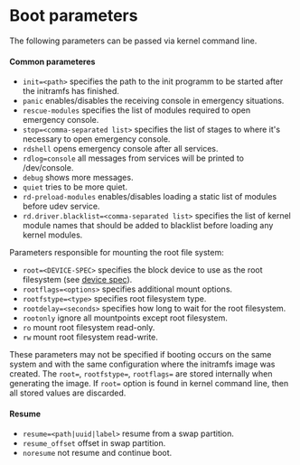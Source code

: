 # Boot parameters

The following parameters can be passed via kernel command line.

#### Common parameteres

- `init=<path>` specifies the path to the init programm to be started after the initramfs has finished.
- `panic` enables/disables the receiving console in emergency situations.
- `rescue-modules` specifies the list of modules required to open emergency console.
- `stop=<comma-separated list>` specifies the list of stages to where it's necessary to open emergency console.
- `rdshell` opens emergency console after all services.
- `rdlog=console` all messages from services will be printed to /dev/console.
- `debug` shows more messages.
- `quiet` tries to be more quiet.
- `rd-preload-modules` enables/disables loading a static list of modules before udev service.
- `rd.driver.blacklist=<comma-separated list>` specifies the list of kernel
  module names that should be added to blacklist before loading any kernel modules.

Parameters responsible for mounting the root file system:

- `root=<DEVICE-SPEC>` specifies the block device to use as the root filesystem
  (see [device spec](DeviceSpec.md)).
- `rootflags=<options>` specifies additional mount options.
- `rootfstype=<type>` specifies root filesystem type.
- `rootdelay=<seconds>` specifies how long to wait for the root filesystem.
- `rootonly` ignore all mountpoints except root filesystem.
- `ro` mount root filesystem read-only.
- `rw` mount root filesystem read-write.

These parameters may not be specified if booting occurs on the same system and
with the same configuration where the initramfs image was created. The `root=`,
`rootfstype=`, `rootflags=` are stored internally when generating the image.
If `root=` option is found in kernel command line, then all stored values are
discarded.

#### Resume

- `resume=<path|uuid|label>` resume from a swap partition.
- `resume_offset` offset in swap partition.
- `noresume` not resume and continue boot.
